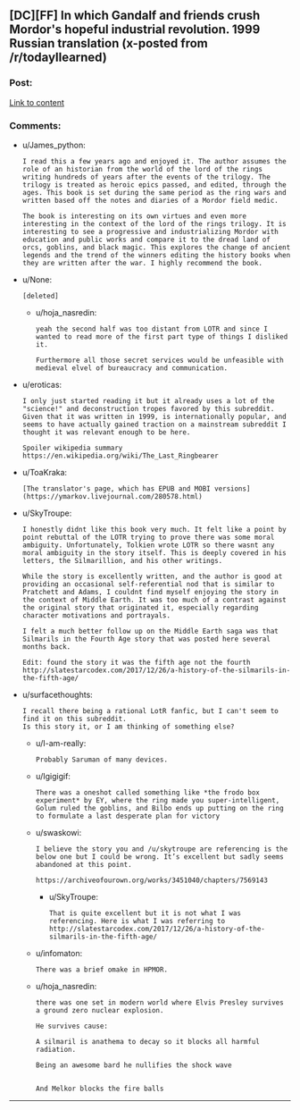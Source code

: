 ## [DC][FF] In which Gandalf and friends crush Mordor's hopeful industrial revolution. 1999 Russian translation (x-posted from /r/todayIlearned)

### Post:

[Link to content](http://fan.lib.ru/img/e/eskov/last_ringbearer_engl/last_ring_bearer.pdf)

### Comments:

- u/James_python:
  ```
  I read this a few years ago and enjoyed it. The author assumes the role of an historian from the world of the lord of the rings writing hundreds of years after the events of the trilogy. The trilogy is treated as heroic epics passed, and edited, through the ages. This book is set during the same period as the ring wars and written based off the notes and diaries of a Mordor field medic. 

  The book is interesting on its own virtues and even more interesting in the context of the lord of the rings trilogy. It is interesting to see a progressive and industrializing Mordor with education and public works and compare it to the dread land of orcs, goblins, and black magic. This explores the change of ancient legends and the trend of the winners editing the history books when they are written after the war. I highly recommend the book.
  ```

- u/None:
  ```
  [deleted]
  ```

  - u/hoja_nasredin:
    ```
    yeah the second half was too distant from LOTR and since I wanted to read more of the first part type of things I disliked it.

    Furthermore all those secret services would be unfeasible with medieval elvel of bureaucracy and communication.
    ```

- u/eroticas:
  ```
  I only just started reading it but it already uses a lot of the "science!" and deconstruction tropes favored by this subreddit. Given that it was written in 1999, is internationally popular, and seems to have actually gained traction on a mainstream subreddit I thought it was relevant enough to be here.

  Spoiler wikipedia summary
  https://en.wikipedia.org/wiki/The_Last_Ringbearer
  ```

- u/ToaKraka:
  ```
  [The translator's page, which has EPUB and MOBI versions](https://ymarkov.livejournal.com/280578.html)
  ```

- u/SkyTroupe:
  ```
  I honestly didnt like this book very much. It felt like a point by point rebuttal of the LOTR trying to prove there was some moral ambiguity. Unfortunately, Tolkien wrote LOTR so there wasnt any moral ambiguity in the story itself. This is deeply covered in his letters, the Silmarillion, and his other writings.

  While the story is excellently written, and the author is good at providing an occasional self-referential nod that is similar to Pratchett and Adams, I couldnt find myself enjoying the story in the context of Middle Earth. It was too much of a contrast against the original story that originated it, especially regarding character motivations and portrayals.

  I felt a much better follow up on the Middle Earth saga was that Silmarils in the Fourth Age story that was posted here several months back.

  Edit: found the story it was the fifth age not the fourth http://slatestarcodex.com/2017/12/26/a-history-of-the-silmarils-in-the-fifth-age/
  ```

- u/surfacethoughts:
  ```
  I recall there being a rational LotR fanfic, but I can't seem to find it on this subreddit.  
  Is this story it, or I am thinking of something else?
  ```

  - u/I-am-really:
    ```
    Probably Saruman of many devices.
    ```

  - u/Igigigif:
    ```
    There was a oneshot called something like *the frodo box experiment* by EY, where the ring made you super-intelligent, Golum ruled the goblins, and Bilbo ends up putting on the ring to formulate a last desperate plan for victory
    ```

  - u/swaskowi:
    ```
    I believe the story you and /u/skytroupe are referencing is the below one but I could be wrong. It’s excellent but sadly seems abandoned at this point.

    https://archiveofourown.org/works/3451040/chapters/7569143
    ```

    - u/SkyTroupe:
      ```
      That is quite excellent but it is not what I was referencing. Here is what I was referring to http://slatestarcodex.com/2017/12/26/a-history-of-the-silmarils-in-the-fifth-age/
      ```

  - u/infomaton:
    ```
    There was a brief omake in HPMOR.
    ```

  - u/hoja_nasredin:
    ```
    there was one set in modern world where Elvis Presley survives a ground zero nuclear explosion.

    He survives cause:

    A silmaril is anathema to decay so it blocks all harmful radiation.

    Being an awesome bard he nullifies the shock wave


    And Melkor blocks the fire balls
    ```

---

